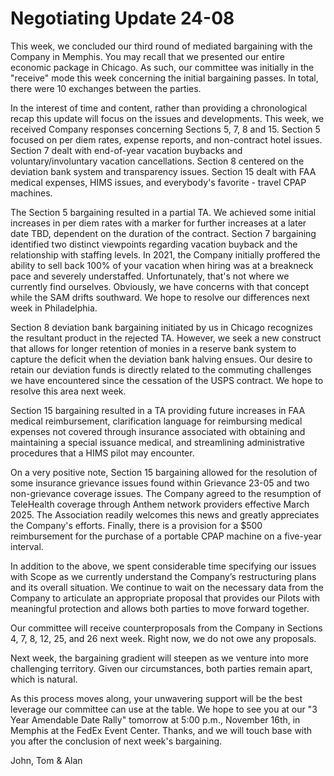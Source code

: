 # Negotiating Update 24-08

This week, we concluded our third round of mediated bargaining with the Company in Memphis. You may recall that we presented our entire economic package in Chicago. As such, our committee was initially in the "receive" mode this week concerning the initial bargaining passes. In total, there were 10 exchanges between the parties.

In the interest of time and content, rather than providing a chronological recap this update will focus on the issues and developments. This week, we received Company responses concerning Sections 5, 7, 8 and 15. Section 5 focused on per diem rates, expense reports, and non-contract hotel issues. Section 7 dealt with end-of-year vacation buybacks and voluntary/involuntary vacation cancellations. Section 8 centered on the deviation bank system and transparency issues. Section 15 dealt with FAA medical expenses, HIMS issues, and everybody's favorite - travel CPAP machines.

The Section 5 bargaining resulted in a partial TA. We achieved some initial increases in per diem rates with a marker for further increases at a later date TBD, dependent on the duration of the contract. Section 7 bargaining identified two distinct viewpoints regarding vacation buyback and the relationship with staffing levels. In 2021, the Company initially proffered the ability to sell back 100% of your vacation when hiring was at a breakneck pace and severely understaffed. Unfortunately, that's not where we currently find ourselves. Obviously, we have concerns with that concept while the SAM drifts southward. We hope to resolve our differences next week in Philadelphia.

Section 8 deviation bank bargaining initiated by us in Chicago recognizes the resultant product in the rejected TA. However, we seek a new construct that allows for longer retention of monies in a reserve bank system to capture the deficit when the deviation bank halving ensues. Our desire to retain our deviation funds is directly related to the commuting challenges we have encountered since the cessation of the USPS contract. We hope to resolve this area next week.

Section 15 bargaining resulted in a TA providing future increases in FAA medical reimbursement, clarification language for reimbursing medical expenses not covered through insurance associated with obtaining and maintaining a special issuance medical, and streamlining administrative procedures that a HIMS pilot may encounter.

On a very positive note, Section 15 bargaining allowed for the resolution of some insurance grievance issues found within Grievance 23-05 and two non-grievance coverage issues. The Company agreed to the resumption of TeleHealth coverage through Anthem network providers effective March 2025. The Association readily welcomes this news and greatly appreciates the Company's efforts. Finally, there is a provision for a $500 reimbursement for the purchase of a portable CPAP machine on a five-year interval.

In addition to the above, we spent considerable time specifying our issues with Scope as we currently understand the Company’s restructuring plans and its overall situation. We continue to wait on the necessary data from the Company to articulate an appropriate proposal that provides our Pilots with meaningful protection and allows both parties to move forward together.

Our committee will receive counterproposals from the Company in Sections 4, 7, 8, 12, 25, and 26 next week. Right now, we do not owe any proposals.

Next week, the bargaining gradient will steepen as we venture into more challenging territory. Given our circumstances, both parties remain apart, which is natural.

As this process moves along, your unwavering support will be the best leverage our committee can use at the table. We hope to see you at our "3 Year Amendable Date Rally" tomorrow at 5:00 p.m., November 16th, in Memphis at the FedEx Event Center. Thanks, and we will touch base with you after the conclusion of next week's bargaining.

John, Tom & Alan
